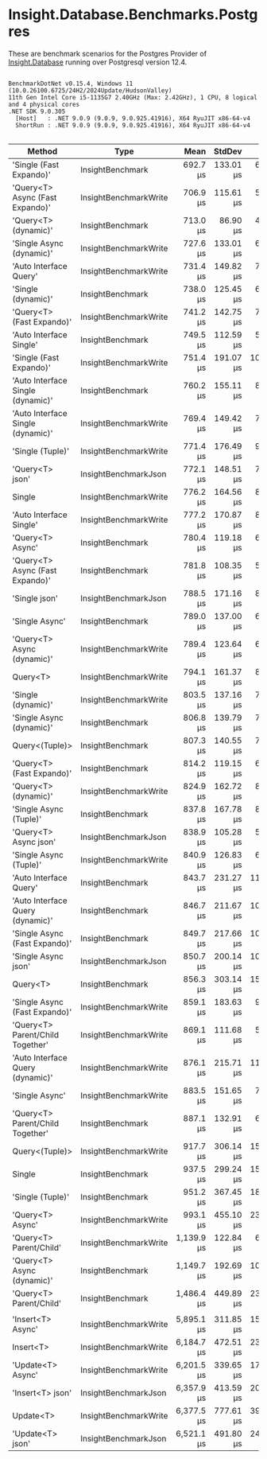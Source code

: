﻿# Insight.Database.Benchmarks.Postgres

These are benchmark scenarios for the Postgres Provider of [Insight.Database](https://github.com/jonwagner/Insight.Database) running over Postgresql version 12.4.

```

BenchmarkDotNet v0.15.4, Windows 11 (10.0.26100.6725/24H2/2024Update/HudsonValley)
11th Gen Intel Core i5-1135G7 2.40GHz (Max: 2.42GHz), 1 CPU, 8 logical and 4 physical cores
.NET SDK 9.0.305
  [Host]   : .NET 9.0.9 (9.0.9, 9.0.925.41916), X64 RyuJIT x86-64-v4
  ShortRun : .NET 9.0.9 (9.0.9, 9.0.925.41916), X64 RyuJIT x86-64-v4


```
| Method                            | Type                  | Mean       | StdDev    | Error     | Median     | Min        | Max        | Op/s    | Allocated |
|---------------------------------- |---------------------- |-----------:|----------:|----------:|-----------:|-----------:|-----------:|--------:|----------:|
| &#39;Single (Fast Expando)&#39;           | InsightBenchmark      |   692.7 μs | 133.01 μs |  68.19 μs |   670.8 μs |   509.5 μs | 1,067.6 μs | 1,443.7 |   7.25 KB |
| &#39;Query&lt;T&gt; Async (Fast Expando)&#39;   | InsightBenchmarkWrite |   706.9 μs | 115.61 μs |  58.57 μs |   684.6 μs |   562.8 μs | 1,047.1 μs | 1,414.5 |   8.81 KB |
| &#39;Query&lt;T&gt; (dynamic)&#39;              | InsightBenchmark      |   713.0 μs |  86.90 μs |  44.55 μs |   700.2 μs |   565.4 μs |   917.3 μs | 1,402.5 |   7.28 KB |
| &#39;Single Async (dynamic)&#39;          | InsightBenchmarkWrite |   727.6 μs | 133.01 μs |  68.20 μs |   689.2 μs |   544.8 μs | 1,131.6 μs | 1,374.4 |   8.77 KB |
| &#39;Auto Interface Query&#39;            | InsightBenchmarkWrite |   731.4 μs | 149.82 μs |  76.81 μs |   726.9 μs |   537.8 μs | 1,131.7 μs | 1,367.2 |  10.62 KB |
| &#39;Single (dynamic)&#39;                | InsightBenchmark      |   738.0 μs | 125.45 μs |  65.11 μs |   731.3 μs |   499.1 μs | 1,094.4 μs | 1,355.1 |   7.25 KB |
| &#39;Query&lt;T&gt; (Fast Expando)&#39;         | InsightBenchmarkWrite |   741.2 μs | 142.75 μs |  72.32 μs |   722.9 μs |   517.0 μs | 1,052.9 μs | 1,349.1 |   7.28 KB |
| &#39;Auto Interface Single&#39;           | InsightBenchmark      |   749.5 μs | 112.59 μs |  57.04 μs |   740.0 μs |   575.5 μs |   981.5 μs | 1,334.3 |  10.62 KB |
| &#39;Single (Fast Expando)&#39;           | InsightBenchmarkWrite |   751.4 μs | 191.07 μs | 100.42 μs |   704.1 μs |   508.7 μs | 1,215.0 μs | 1,330.9 |   7.25 KB |
| &#39;Auto Interface Single (dynamic)&#39; | InsightBenchmark      |   760.2 μs | 155.11 μs |  80.51 μs |   734.4 μs |   563.4 μs | 1,104.3 μs | 1,315.4 |   7.55 KB |
| &#39;Auto Interface Single (dynamic)&#39; | InsightBenchmarkWrite |   769.4 μs | 149.42 μs |  77.55 μs |   756.5 μs |   550.6 μs | 1,101.5 μs | 1,299.7 |   7.55 KB |
| &#39;Single (Tuple)&#39;                  | InsightBenchmarkWrite |   771.4 μs | 176.49 μs |  91.60 μs |   724.9 μs |   560.5 μs | 1,208.1 μs | 1,296.3 |  10.84 KB |
| &#39;Query&lt;T&gt; json&#39;                   | InsightBenchmarkJson  |   772.1 μs | 148.51 μs |  76.14 μs |   753.3 μs |   568.6 μs | 1,211.7 μs | 1,295.1 |  35.89 KB |
| Single                            | InsightBenchmarkWrite |   776.2 μs | 164.56 μs |  83.37 μs |   743.9 μs |   531.1 μs | 1,171.4 μs | 1,288.4 |  10.31 KB |
| &#39;Auto Interface Single&#39;           | InsightBenchmarkWrite |   777.2 μs | 170.87 μs |  86.56 μs |   733.3 μs |   549.6 μs | 1,113.3 μs | 1,286.7 |  10.62 KB |
| &#39;Query&lt;T&gt; Async&#39;                  | InsightBenchmark      |   780.4 μs | 119.18 μs |  61.86 μs |   769.1 μs |   551.7 μs | 1,090.0 μs | 1,281.5 |  11.88 KB |
| &#39;Query&lt;T&gt; Async (Fast Expando)&#39;   | InsightBenchmark      |   781.8 μs | 108.35 μs |  56.24 μs |   790.4 μs |   609.9 μs | 1,075.5 μs | 1,279.0 |   8.81 KB |
| &#39;Single json&#39;                     | InsightBenchmarkJson  |   788.5 μs | 171.16 μs |  86.71 μs |   738.0 μs |   568.1 μs | 1,178.3 μs | 1,268.2 |  35.86 KB |
| &#39;Single Async&#39;                    | InsightBenchmark      |   789.0 μs | 137.00 μs |  68.60 μs |   781.5 μs |   564.0 μs | 1,249.8 μs | 1,267.5 |  11.83 KB |
| &#39;Query&lt;T&gt; Async (dynamic)&#39;        | InsightBenchmarkWrite |   789.4 μs | 123.64 μs |  61.21 μs |   778.0 μs |   568.9 μs | 1,089.5 μs | 1,266.9 |   8.75 KB |
| Query&lt;T&gt;                          | InsightBenchmarkWrite |   794.1 μs | 161.37 μs |  81.75 μs |   747.0 μs |   551.0 μs | 1,128.0 μs | 1,259.3 |  10.34 KB |
| &#39;Single (dynamic)&#39;                | InsightBenchmarkWrite |   803.5 μs | 137.16 μs |  70.32 μs |   779.7 μs |   610.9 μs | 1,250.0 μs | 1,244.6 |   7.25 KB |
| &#39;Single Async (dynamic)&#39;          | InsightBenchmark      |   806.8 μs | 139.79 μs |  71.67 μs |   798.4 μs |   561.4 μs | 1,104.4 μs | 1,239.4 |   8.77 KB |
| Query&lt;(Tuple)&gt;                    | InsightBenchmark      |   807.3 μs | 140.55 μs |  72.06 μs |   786.4 μs |   574.2 μs | 1,253.2 μs | 1,238.7 |  10.95 KB |
| &#39;Query&lt;T&gt; (Fast Expando)&#39;         | InsightBenchmark      |   814.2 μs | 119.15 μs |  60.36 μs |   817.3 μs |   518.1 μs | 1,046.3 μs | 1,228.2 |   7.28 KB |
| &#39;Query&lt;T&gt; (dynamic)&#39;              | InsightBenchmarkWrite |   824.9 μs | 162.72 μs |  84.45 μs |   798.1 μs |   544.8 μs | 1,314.3 μs | 1,212.3 |   7.28 KB |
| &#39;Single Async (Tuple)&#39;            | InsightBenchmark      |   837.8 μs | 167.78 μs |  85.00 μs |   817.1 μs |   566.1 μs | 1,280.0 μs | 1,193.6 |  12.17 KB |
| &#39;Query&lt;T&gt; Async json&#39;             | InsightBenchmarkJson  |   838.9 μs | 105.28 μs |  55.34 μs |   821.3 μs |   686.0 μs | 1,145.9 μs | 1,192.1 |  37.42 KB |
| &#39;Single Async (Tuple)&#39;            | InsightBenchmarkWrite |   840.9 μs | 126.83 μs |  65.03 μs |   832.6 μs |   600.7 μs | 1,131.0 μs | 1,189.2 |  12.17 KB |
| &#39;Auto Interface Query&#39;            | InsightBenchmark      |   843.7 μs | 231.27 μs | 118.58 μs |   781.6 μs |   515.4 μs | 1,594.3 μs | 1,185.3 |  10.62 KB |
| &#39;Auto Interface Query (dynamic)&#39;  | InsightBenchmark      |   846.7 μs | 211.67 μs | 108.52 μs |   791.2 μs |   525.9 μs | 1,254.0 μs | 1,181.0 |   7.55 KB |
| &#39;Single Async (Fast Expando)&#39;     | InsightBenchmark      |   849.7 μs | 217.66 μs | 107.75 μs |   785.8 μs |   590.2 μs | 1,488.3 μs | 1,176.9 |   8.77 KB |
| &#39;Single Async json&#39;               | InsightBenchmarkJson  |   850.7 μs | 200.14 μs | 101.39 μs |   779.6 μs |   612.2 μs | 1,370.9 μs | 1,175.5 |  37.07 KB |
| Query&lt;T&gt;                          | InsightBenchmark      |   856.3 μs | 303.14 μs | 153.57 μs |   756.3 μs |   500.9 μs | 1,589.5 μs | 1,167.8 |  10.34 KB |
| &#39;Single Async (Fast Expando)&#39;     | InsightBenchmarkWrite |   859.1 μs | 183.63 μs |  94.15 μs |   853.5 μs |   571.6 μs | 1,293.8 μs | 1,164.0 |   8.77 KB |
| &#39;Query&lt;T&gt; Parent/Child Together&#39;  | InsightBenchmarkWrite |   869.1 μs | 111.68 μs |  55.92 μs |   872.3 μs |   693.1 μs | 1,115.1 μs | 1,150.6 |  26.13 KB |
| &#39;Auto Interface Query (dynamic)&#39;  | InsightBenchmarkWrite |   876.1 μs | 215.71 μs | 110.60 μs |   888.0 μs |   568.3 μs | 1,300.7 μs | 1,141.4 |   7.55 KB |
| &#39;Single Async&#39;                    | InsightBenchmarkWrite |   883.5 μs | 151.65 μs |  76.83 μs |   856.8 μs |   604.4 μs | 1,223.2 μs | 1,131.9 |  11.52 KB |
| &#39;Query&lt;T&gt; Parent/Child Together&#39;  | InsightBenchmark      |   887.1 μs | 132.91 μs |  67.33 μs |   870.8 μs |   697.1 μs | 1,191.8 μs | 1,127.2 |  26.13 KB |
| Query&lt;(Tuple)&gt;                    | InsightBenchmarkWrite |   917.7 μs | 306.14 μs | 155.09 μs |   820.2 μs |   547.9 μs | 1,566.4 μs | 1,089.7 |  10.95 KB |
| Single                            | InsightBenchmark      |   937.5 μs | 299.24 μs | 151.60 μs |   836.2 μs |   552.6 μs | 1,868.6 μs | 1,066.7 |  10.31 KB |
| &#39;Single (Tuple)&#39;                  | InsightBenchmark      |   951.2 μs | 367.45 μs | 188.39 μs |   842.6 μs |   544.7 μs | 1,822.1 μs | 1,051.3 |  10.84 KB |
| &#39;Query&lt;T&gt; Async&#39;                  | InsightBenchmarkWrite |   993.1 μs | 455.10 μs | 233.34 μs |   814.3 μs |   595.7 μs | 2,119.2 μs | 1,006.9 |  11.88 KB |
| &#39;Query&lt;T&gt; Parent/Child&#39;           | InsightBenchmarkWrite | 1,139.9 μs | 122.84 μs |  62.23 μs | 1,110.4 μs |   965.0 μs | 1,452.8 μs |   877.3 |  27.77 KB |
| &#39;Query&lt;T&gt; Async (dynamic)&#39;        | InsightBenchmark      | 1,149.7 μs | 192.69 μs | 101.28 μs | 1,174.5 μs |   732.8 μs | 1,443.4 μs |   869.8 |   8.81 KB |
| &#39;Query&lt;T&gt; Parent/Child&#39;           | InsightBenchmark      | 1,486.4 μs | 449.89 μs | 233.51 μs | 1,309.4 μs | 1,072.7 μs | 2,592.8 μs |   672.7 |  27.77 KB |
|                                   |                       |            |           |           |            |            |            |         |           |
| &#39;Insert&lt;T&gt; Async&#39;                 | InsightBenchmarkWrite | 5,895.1 μs | 311.85 μs | 157.99 μs | 5,899.9 μs | 5,156.4 μs | 6,625.4 μs |   169.6 |   4.96 KB |
| Insert&lt;T&gt;                         | InsightBenchmarkWrite | 6,184.7 μs | 472.51 μs | 236.59 μs | 6,221.7 μs | 5,148.1 μs | 6,916.4 μs |   161.7 |   3.62 KB |
| &#39;Update&lt;T&gt; Async&#39;                 | InsightBenchmarkWrite | 6,201.5 μs | 339.65 μs | 170.07 μs | 6,193.7 μs | 5,467.8 μs | 7,042.5 μs |   161.3 |  12.84 KB |
| &#39;Insert&lt;T&gt; json&#39;                  | InsightBenchmarkJson  | 6,357.9 μs | 413.59 μs | 207.10 μs | 6,346.0 μs | 5,497.8 μs | 7,211.1 μs |   157.3 |   3.66 KB |
| Update&lt;T&gt;                         | InsightBenchmarkWrite | 6,377.5 μs | 777.61 μs | 393.94 μs | 6,331.9 μs | 5,292.7 μs | 8,991.3 μs |   156.8 |   11.2 KB |
| &#39;Update&lt;T&gt; json&#39;                  | InsightBenchmarkJson  | 6,521.1 μs | 491.80 μs | 243.46 μs | 6,407.8 μs | 5,660.6 μs | 7,483.2 μs |   153.3 |   7.31 KB |
